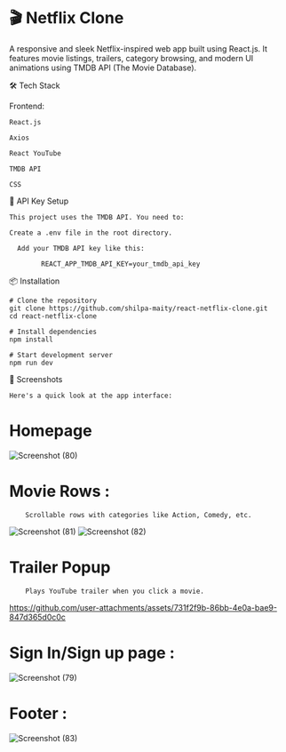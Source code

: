 # 🎬 Netflix Clone

A responsive and sleek Netflix-inspired web app built using React.js. It features movie listings, trailers, category browsing, and modern UI animations using TMDB API (The Movie Database).

🛠️ Tech Stack

Frontend:

    React.js

    Axios

    React YouTube

    TMDB API

    CSS

  🔑 API Key Setup

    This project uses the TMDB API. You need to:

    Create a .env file in the root directory.

      Add your TMDB API key like this:

            REACT_APP_TMDB_API_KEY=your_tmdb_api_key

  📦 Installation

    # Clone the repository
    git clone https://github.com/shilpa-maity/react-netflix-clone.git
    cd react-netflix-clone

    # Install dependencies
    npm install

    # Start development server
    npm run dev

  📸 Screenshots

    Here's a quick look at the app interface:

# Homepage
 ![Screenshot (80)](https://github.com/user-attachments/assets/03661028-077c-474e-9d99-f2bebc0a04fc)

        
  # Movie Rows :
        Scrollable rows with categories like Action, Comedy, etc.
![Screenshot (81)](https://github.com/user-attachments/assets/db92c8bb-5116-4f01-add9-786cfc233d14)
![Screenshot (82)](https://github.com/user-attachments/assets/beaaccf0-ac11-4972-bfbf-57e849d0cae4)



  # Trailer Popup

        Plays YouTube trailer when you click a movie.
https://github.com/user-attachments/assets/731f2f9b-86bb-4e0a-bae9-847d365d0c0c



  # Sign In/Sign up page :

![Screenshot (79)](https://github.com/user-attachments/assets/dd29e38b-1d5a-4c50-a0e4-4b22ba7a8e03)

  # Footer :

![Screenshot (83)](https://github.com/user-attachments/assets/93d3d407-511b-402c-ad97-8db3dc6914da)

